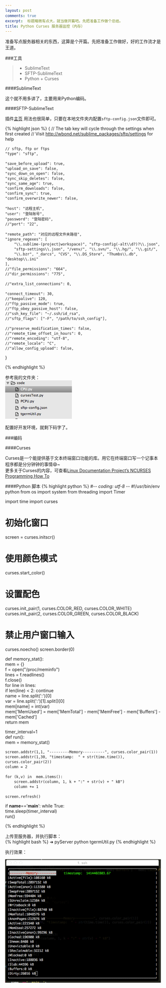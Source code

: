 ```yaml
---
layout: post
comments: true
excerpt:  标题略微有点大，就当做开篇吧。先把准备工作做个总结。
title: Python Curses 服务器监控（内存）
---
```

准备写点服务器相关的东西，这算是个开篇。先把准备工作做好，好的工作流才是王道。

###工具

> * SublimeText
> * SFTP-SublimeText
> * Python + Curses

####SublimeText

这个就不用多讲了，主要用来Python编码。

####SFTP-SublimeText 

插件[主页](http://wbond.net/sublime_packages/sftp)
用法也很简单，只要在本地文件夹内配置`sftp-config.json`文件即可。

{% highlight json %}
{
    // The tab key will cycle through the settings when first created
    // Visit http://wbond.net/sublime_packages/sftp/settings for help
    
    // sftp, ftp or ftps
    "type": "sftp",

    "save_before_upload": true,
    "upload_on_save": false,
    "sync_down_on_open": false,
    "sync_skip_deletes": false,
    "sync_same_age": true,
    "confirm_downloads": false,
    "confirm_sync": true,
    "confirm_overwrite_newer": false,
    
    "host": "远程主机",
    "user": "登陆账号",
    "password": "登陆密码",
    //"port": "22",
    
    "remote_path": "对应的远程文件夹路径",
    "ignore_regexes": [
        "\\.sublime-(project|workspace)", "sftp-config(-alt\\d?)?\\.json",
        "sftp-settings\\.json", "/venv/", "\\.svn/", "\\.hg/", "\\.git/",
        "\\.bzr", "_darcs", "CVS", "\\.DS_Store", "Thumbs\\.db", "desktop\\.ini"
    ],
    //"file_permissions": "664",
    //"dir_permissions": "775",
    
    //"extra_list_connections": 0,

    "connect_timeout": 30,
    //"keepalive": 120,
    //"ftp_passive_mode": true,
    //"ftp_obey_passive_host": false,
    //"ssh_key_file": "~/.ssh/id_rsa",
    //"sftp_flags": ["-F", "/path/to/ssh_config"],
    
    //"preserve_modification_times": false,
    //"remote_time_offset_in_hours": 0,
    //"remote_encoding": "utf-8",
    //"remote_locale": "C",
    //"allow_config_upload": false,
}

{% endhighlight %}

参考我的文件夹：  
![image](../images/sftp.png)

配置好开发环境，就剩下码字了。

###编码

####Curses

Curses是一个能提供基于文本终端窗口功能的库。用它在终端窗口写一个记事本程序都是分分钟钟的事情😄~  
更多关于Curses的内容，可查看[Linux Documentation Project’s NCURSES Programming How To](http://www.linux.org/docs/ldp/howto/NCURSES-Programming-HOWTO/index.html)

####Python 脚本
{% highlight python %}
#-*- coding: utf-8 -*-
#!/usr/bin/env python
from os import system
from threading import Timer  

import time 
import curses

# 初始化窗口
screen = curses.initscr()
# 使用颜色模式
curses.start_color()
# 设置配色
curses.init_pair(1, curses.COLOR_RED, curses.COLOR_WHITE)
curses.init_pair(2, curses.COLOR_GREEN, curses.COLOR_BLACK)
# 禁止用户窗口输入
curses.noecho()
screen.border(0)

def memory_stat():  
    mem = {}  
    f = open("/proc/meminfo")  
    lines = f.readlines()  
    f.close()  
    for line in lines:  
        if len(line) < 2: continue  
        name = line.split(':')[0]  
        var = line.split(':')[1].split()[0]  
        mem[name] = int(var)  
    mem['MemUsed'] = mem['MemTotal'] - mem['MemFree'] - mem['Buffers'] - mem['Cached']  
    return mem  

timer_interval=1  
def run():  
    mem = memory_stat()
    
    screen.addstr(1,1, "---------Memory----------", curses.color_pair(1))
    screen.addstr(1,30, "timestamp:  " + str(time.time()), curses.color_pair(2))
    column = 2

    for (k,v) in  mem.items(): 
        screen.addstr(column, 1, k + ":" + str(v) + " kB")
        column += 1

    screen.refresh()

if __name__=='__main__': 
    while True:  
        time.sleep(timer_interval)  
        run() 

{% endhighlight %}

上传至服务器，并执行脚本：  
{% highlight bash %}
➜  pyServer  python tgermUtil.py
{% endhighlight %}

执行效果：


![image](../images/linuxGif.gif)

